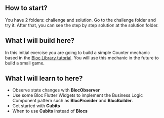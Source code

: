 ## How to start?

You have 2 folders: challenge and solution. Go to the challenge folder and try it. After that, you can see the step by step solution at the solution folder.

## What I will build here?

In this initial exercise you are going to build a simple Counter mechanic based in the [Bloc Library tutorial](https://bloclibrary.dev/tutorials/flutter-counter/). You will use this mechanic in the future to build a small game.

## What I will learn to here?

* Observe state changes with **BlocObserver**
* Use some Bloc Flutter Widgets to implement the Business Logic Component pattern such as **BlocProvider** and **BlocBuilder**.
* Get started with **Cubits**
* When to use **Cubits** instead of **Blocs**
